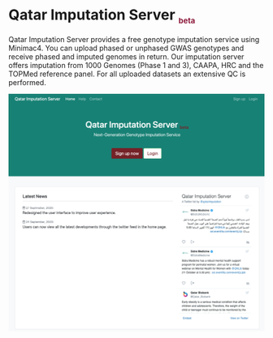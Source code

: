 # Qatar Imputation Server <sub style = "color: #8D1B3D; font-size: 15px;" > beta </sub>

Qatar Imputation Server provides a free genotype imputation service using Minimac4. You can upload phased or unphased GWAS genotypes and receive phased and imputed genomes in return. Our imputation server offers imputation from 1000 Genomes (Phase 1 and 3), CAAPA, HRC and the TOPMed reference panel. For all uploaded datasets an extensive QC is performed.


![Screenshot](img/index.png) <!-- .element height = "50%" width = "50%" -->